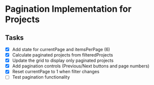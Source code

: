 # Pagination Implementation for Projects

## Tasks
- [x] Add state for currentPage and itemsPerPage (6)
- [x] Calculate paginated projects from filteredProjects
- [x] Update the grid to display only paginated projects
- [x] Add pagination controls (Previous/Next buttons and page numbers)
- [x] Reset currentPage to 1 when filter changes
- [ ] Test pagination functionality
